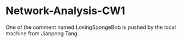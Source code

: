 # Network-Analysis-CW1
One of the comment named LovingSpongeBob is pushed by the local machine from Jianpeng Tang.
